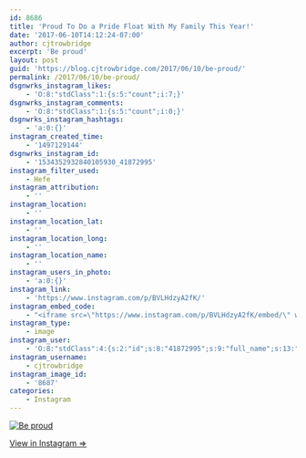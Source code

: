 ```yaml
---
id: 8686
title: 'Proud To Do a Pride Float With My Family This Year!'
date: '2017-06-10T14:12:24-07:00'
author: cjtrowbridge
excerpt: 'Be proud'
layout: post
guid: 'https://blog.cjtrowbridge.com/2017/06/10/be-proud/'
permalink: /2017/06/10/be-proud/
dsgnwrks_instagram_likes:
    - 'O:8:"stdClass":1:{s:5:"count";i:7;}'
dsgnwrks_instagram_comments:
    - 'O:8:"stdClass":1:{s:5:"count";i:0;}'
dsgnwrks_instagram_hashtags:
    - 'a:0:{}'
instagram_created_time:
    - '1497129144'
dsgnwrks_instagram_id:
    - '1534352932840105930_41872995'
instagram_filter_used:
    - Hefe
instagram_attribution:
    - ''
instagram_location:
    - ''
instagram_location_lat:
    - ''
instagram_location_long:
    - ''
instagram_location_name:
    - ''
instagram_users_in_photo:
    - 'a:0:{}'
instagram_link:
    - 'https://www.instagram.com/p/BVLHdzyA2fK/'
instagram_embed_code:
    - "<iframe src=\"https://www.instagram.com/p/BVLHdzyA2fK/embed/\" width=\"612\" height=\"710\" frameborder=\"0\" scrolling=\"no\" allowtransparency=\"true\" class=\"insta-image-embed\"></iframe>\n"
instagram_type:
    - image
instagram_user:
    - 'O:8:"stdClass":4:{s:2:"id";s:8:"41872995";s:9:"full_name";s:13:"CJ Trowbridge";s:15:"profile_picture";s:96:"https://scontent.cdninstagram.com/t51.2885-19/s150x150/13724650_1188772791164794_142557231_a.jpg";s:8:"username";s:12:"cjtrowbridge";}'
instagram_username:
    - cjtrowbridge
instagram_image_id:
    - '8687'
categories:
    - Instagram
---
```


[![Be proud](https://blog.cjtrowbridge.com/wp-content/uploads/2017/06/1497129144-1-1.jpg)](https://www.instagram.com/p/BVLHdzyA2fK/)

[View in Instagram ⇒](https://www.instagram.com/p/BVLHdzyA2fK/)